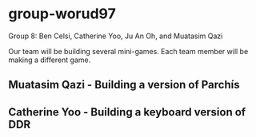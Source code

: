 # group-worud97

Group 8: Ben Celsi, Catherine Yoo, Ju An Oh, and Muatasim Qazi

Our team will be building several mini-games.
Each team member will be making a different game.

## Muatasim Qazi - Building a version of Parchís
## Catherine Yoo - Building a keyboard version of DDR 